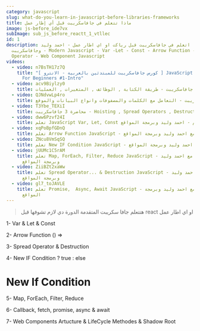 ```yaml
---
category: javascript
slug: what-do-you-learn-in-javascript-before-libraries-frameworks
title: ماذا تتعلم في جافاسكريبت قبل أي إطار عمل
image: js-before_ide7vx
subImage: sub_js_before_reactt_1_vtllec
id: 1
description: ماذا اتعلم في جافاسكريبت قبل رياكت او اي اطار عمل - احمد وليد
  وجافاسكريبت - Modern Javascript - Var -Let - Const - Arrow Function - Spread
  Operator - Web Component Javascript
videos:
  - video: n7BsTH17z7Q
    title: "[ كورس جافاسكريبت للمبتدئين بالعربية - الانترو ] JavaScript Crash Course
      For Beginners #1-Intro"
  - video: acv9Biylzy0
    title: محاضرة 1 جافاسكريبت - طريقة الكتابة , الوظائف , المتغيرات , العمليات
  - video: QJNdvwLp4ro
    title: محاضرة 2 جافاسكريبت - التعامل مع الكلمات والمصفوفات وانواع البيانات والموقع
  - video: T3Ybe_TEXiI
    title: محاضرة 3 جافاسكريبت - Hoisting , Spread Operators , Destructions
  - video: dww6Pzvf24I
    title: تعلم JavaScript Var, Let, Const وما الفروق بينهم - احمد وليد وبرمجة المواقع
  - video: xqPoBpfGDnQ
    title: تعلم Arrow Function JavaScript - باحترافية مع احمد وليد وبرمجة المواقع
  - video: ZNcu8VmSqSQ
    title: تعلم New IF Condition JavaScript - باحترافية مع احمد وليد وبرمجة المواقع
  - video: jUUMc1C5rAM
    title: تعلم Map, ForEach, Filter, Reduce JavaScript - باحترافية مع احمد وليد
      وبرمجة المواقع
  - video: ZiiBZt2xaWw
    title: تعلم Spread Operator... & Destruction JavaScript - باحترافية مع احمد وليد
      وبرمجة المواقع
  - video: gl7_toJAVLE
    title: تعلم Promise,  Async, Await JavaScript - باحترافية مع احمد وليد وبرمجة
      المواقع
---
```

> ه﻿تتعلم جافا سكريبت المتقدمة الدورة دي لازم تشوفها قبل react او اي اطار عمل 

1- Var & Let & Const

2- Arrow Function () =>

3﻿- Spread Operator & Destruction

4﻿- New IF Condition ? true : else

# New If Condition

<!--EndFragment-->

5﻿- Map, ForEach, Filter, Reduce

6﻿- Callback, fetch, promise, async & await

7﻿- Web Components Artucture & LifeCycle Methodes & Shadow Root
